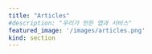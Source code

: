 ```yaml
---
title: "Articles"
#description: "우리가 만든 앱과 서비스"
featured_image: '/images/articles.png'
kind: section
---
```


